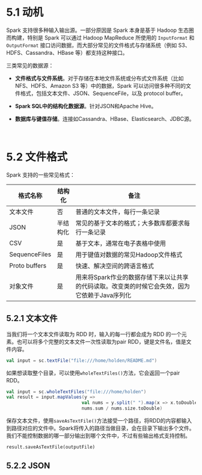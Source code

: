 # 5.1 动机

Spark 支持很多种输入输出源。一部分原因是 Spark 本身是基于 Hadoop 生态圈而构建，特别是 Spark 可以通过 Hadoop MapReduce 所使用的 `InputFormat` 和 `OutputFormat` 接口访问数据，而大部分常见的文件格式与存储系统（例如 S3、HDFS、Cassandra、HBase 等）都支持这种接口。

三类常见的数据源：

- **文件格式与文件系统**。对于存储在本地文件系统或分布式文件系统（比如 NFS、HDFS、Amazon S3 等）中的数据，Spark 可以访问很多种不同的文件格式，包括文本文件、JSON、SequenceFile，以及 protocol buffer。

- **Spark SQL中的结构化数据源**。针对JSON和Apache Hive。

- **数据库与键值存储**。连接如Cassandra、HBase、Elasticsearch、JDBC源。

  ​


# 5.2 文件格式 

Spark 支持的一些常见格式：

| 格式名称          | 结构化  | 备注                                       |
| ------------- | ---- | ---------------------------------------- |
| 文本文件          | 否    | 普通的文本文件，每行一条记录                           |
| JSON          | 半结构化 | 常见的基于文本的格式；大多数库都要求每行一条记录                 |
| CSV           | 是    | 基于文本，通常在电子表格中使用                          |
| SequenceFiles | 是    | 用于键值对数据的常见Hadoop文件格式                     |
| Proto buffers | 是    | 快速、解决空间的跨语言格式                            |
| 对象文件          | 是    | 用来将Spark作业的数据存储下来以让共享的代码读取。改变类的时候它会失效，因为它依赖于Java序列化 |



## 5.2.1 文本文件

当我们将一个文本文件读取为 RDD 时，输入的每一行都会成为 RDD 的一个元素。也可以将多个完整的文本文件一次性读取为pair RDD，键是文件名，值是文件内容。

```scala
val input = sc.textFile("file:///home/holden/README.md")
```

如果想读取整个目录，可以使用`wholeTextFiles()`方法，它会返回一个pair RDD。

```scala
val input = sc.wholeTextFiles("file:///home/holden")
val result = input.mapValues(y => 
                            val nums = y.split(" ").map(x => x.toDouble)
                            nums.sum / nums.size.toDouble)
```

保存文本文件，使用`saveAsTextFile()`方法接受一个路径，将RDD的内容都输入到路径对应的文件中。Spark将传入的路径当做目录，会在目录下输出多个文件。我们不能控制数据的哪一部分输出到哪个文件中，不过有些输出格式支持控制。

```python
result.saveAsTextFile(outputFile)
```

## 5.2.2 JSON

